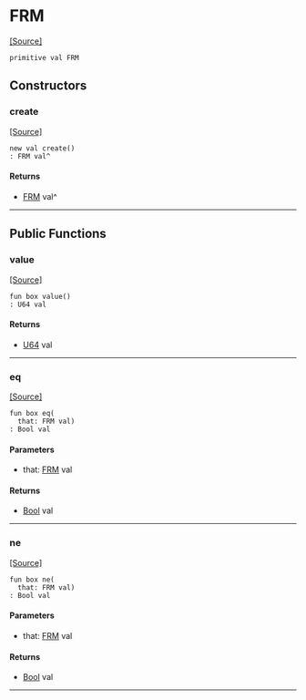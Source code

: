 # FRM
<span class="source-link">[[Source]](src/mqtt-terminal/display.md#L-0-13)</span>
```pony
primitive val FRM
```

## Constructors

### create
<span class="source-link">[[Source]](src/mqtt-terminal/display.md#L-0-13)</span>


```pony
new val create()
: FRM val^
```

#### Returns

* [FRM](mqtt-terminal-FRM.md) val^

---

## Public Functions

### value
<span class="source-link">[[Source]](src/mqtt-terminal/display.md#L-0-13)</span>


```pony
fun box value()
: U64 val
```

#### Returns

* [U64](builtin-U64.md) val

---

### eq
<span class="source-link">[[Source]](src/mqtt-terminal/display.md#L-0-13)</span>


```pony
fun box eq(
  that: FRM val)
: Bool val
```
#### Parameters

*   that: [FRM](mqtt-terminal-FRM.md) val

#### Returns

* [Bool](builtin-Bool.md) val

---

### ne
<span class="source-link">[[Source]](src/mqtt-terminal/display.md#L-0-13)</span>


```pony
fun box ne(
  that: FRM val)
: Bool val
```
#### Parameters

*   that: [FRM](mqtt-terminal-FRM.md) val

#### Returns

* [Bool](builtin-Bool.md) val

---

